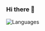 ### Hi there 👋

![Languages](https://github-readme-stats.vercel.app/api/top-langs?username=aleksgribko&count_private=true&show_icons=true&theme=gotham)

<!--
**aleksgribko/aleksgribko** is a ✨ _special_ ✨ repository because its `README.md` (this file) appears on your GitHub profile.

Here are some ideas to get you started:

- 🔭 I’m currently working on ...
- 🌱 I’m currently learning ...
- 👯 I’m looking to collaborate on ...
- 🤔 I’m looking for help with ...
- 💬 Ask me about ...
- 📫 How to reach me: ...
- 😄 Pronouns: ...
- ⚡ Fun fact: ...
-->


